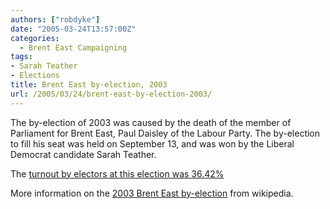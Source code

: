 ```yaml
---
authors: ["robdyke"]
date: "2005-03-24T13:57:00Z"
categories:
  - Brent East Campaigning
tags:
- Sarah Teather
- Elections
title: Brent East by-election, 2003
url: /2005/03/24/brent-east-by-election-2003/
---
```

The by-election of 2003 was caused by the death of the member of Parliament for Brent East, Paul Daisley of the Labour Party. The by-election to fill his seat was held on September 13, and was won by the Liberal Democrat candidate Sarah Teather.

The [turnout by electors at this election was 36.42%](http://www2.brent.gov.uk/elections.nsf/24878f4b00d4f0f68025663c006c7944/cc78a3f1770f34d680256d9d003dbafa!OpenDocument)

More information on the [2003 Brent East by-election](http://en.wikipedia.org/wiki/Brent_East_by-election%2C_2003) from wikipedia.